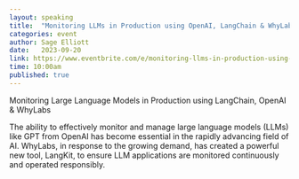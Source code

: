 ```yaml
---
layout: speaking
title:  "Monitoring LLMs in Production using OpenAI, LangChain & WhyLabs - Workshop"
categories: event
author: Sage Elliott
date:   2023-09-20
link: https://www.eventbrite.com/e/monitoring-llms-in-production-using-openai-langchain-whylabs-tickets-694956683147?aff=sage
time: 10:00am
published: true
---
```

Monitoring Large Language Models in Production using LangChain, OpenAI & WhyLabs

The ability to effectively monitor and manage large language models (LLMs) like GPT from OpenAI has become essential in the rapidly advancing field of AI. WhyLabs, in response to the growing demand, has created a powerful new tool, LangKit, to ensure LLM applications are monitored continuously and operated responsibly.
